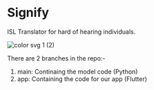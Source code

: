 # Signify
ISL Translator for hard of hearing individuals.

![color svg 1 (2)](https://github.com/user-attachments/assets/93b54033-76a0-4f0b-9c9f-6a1bbe99e44e)

There are 2 branches in the repo:- 
1. main: Continaing the model code (Python)
2. app: Containing the code for our app (Flutter)